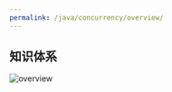 ```yaml
---
permalink: /java/concurrency/overview/
---
```


## 知识体系

![overview](https://caohonghua.github.io/java-worker/assets/images/java/concurrency/overview/overview.png)